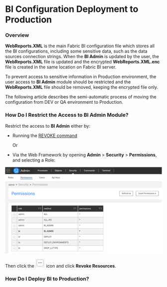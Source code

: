 # BI Configuration Deployment to Production

### Overview

**WebReports.XML** is the main Fabric BI configuration file which stores all the BI configurations, including  some sensitive data, such as the data sources connection strings. When the **BI Admin** is updated by the user, the **WebReports.XML** file is updated and the encrypted **WebReports.XML.enc** file is created in the same location on Fabric BI server.

To prevent access to sensitive information in Production environment, the user access to **BI Admin** module should be restricted and the **WebReports.XML** file should be removed, keeping the encrypted file only.

The following article describes the semi-automatic process of moving the configuration from DEV or QA environment to Production.

### How Do I Restrict the Access to BI Admin Module?

Restrict the access to **BI Admin** either by:

* Running the [REVOKE command](/articles/17_fabric_credentials/02_fabric_credentials_commands.md#additional-commands)

  Or

* Via the Web Framework by opening **Admin** > **Security** > **Permissions**, and selecting a Role:

<img src="images/permissions_setup_2.PNG" alt="image" />

Then click the <img src="images/dots_icon.PNG" alt="image" /> icon and click **Revoke Resources**.

### How Do I Deploy BI to Production?



